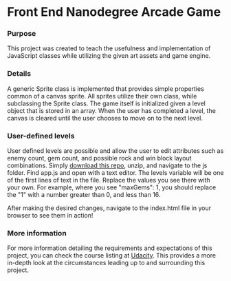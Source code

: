 Front End Nanodegree Arcade Game
===============================

### Purpose
This project was created to teach the usefulness and implementation of JavaScript classes while utilizing the given art assets and game engine.

### Details
A generic Sprite class is implemented that provides simple properties common of a canvas sprite. All sprites utilize their own class, while subclassing the Sprite class. The game itself is initialized given a level object that is stored in an array. When the user has completed a level, the canvas is cleared until the user chooses to move on to the next level.

### User-defined levels
User defined levels are possible and allow the user to edit attributes such as enemy count, gem count, and possible rock and win block layout combinations. Simply [download this repo](https://github.com/jwelker110/frontend-nanodegree-arcade-game/archive/master.zip), unzip, and navigate to the js folder. Find app.js and open with a text editor. The levels variable will be one of the first lines of text in the file. Replace the values you see there with your own. For example, where you see "maxGems": 1, you should replace the "1" with a number greater than 0, and less than 16.

After making the desired changes, navigate to the index.html file in your browser to see them in action!

### More information
For more information detailing the requirements and expectations of this project, you can check the course listing at [Udacity](https://www.udacity.com/course/viewer#!/c-ud015/l-3072058665/m-3101888637). This provides a more in-depth look at the circumstances leading up to and surrounding this project.
